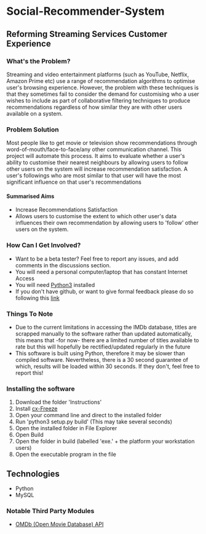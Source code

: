# Social-Recommender-System

## Reforming Streaming Services Customer Experience

### What's the Problem?
Streaming and video entertainment platforms (such as YouTube, Netflix, Amazon Prime etc) use a range of recommendation algorithms to optimise user's browsing experience. However, the problem with these techniques is that they sometimes fail to consider the demand for customising who a user wishes to include as part of collaborative filtering techniques to produce recommendations regardless of how similar they are with other users available on a system.

### Problem Solution
Most people like to get movie or television show recommendations through word-of-mouth/face-to-face/any other communication channel. This project will automate this process. It aims to evaluate whether a user's ability to customise their nearest neighbours by allowing users to follow other users on the system will increase recommendation satisfaction. A user's followings who are most similar to that user will have the most significant influence on that user's recommendations

#### Summarised Aims

* Increase Recommendations Satisfaction
* Allows users to customise the extent to which other user's data influences their own recommendation by allowing users to 'follow' other users on the system.

### How Can I Get Involved?

* Want to be a beta tester? Feel free to report any issues, and add comments in the discussions section.
* You will need a personal computer/laptop that has constant Internet Access
* You will need <a href="https://www.python.org/downloads/">Python3</a> installed
* If you don't have github, or want to give formal feedback please do so following this <a href="https://docs.google.com/forms/d/1iWBEcv1yjr3HPctsqrla5k1L70qd_UQ8Wy-wMskHpQ0/edit">link</a>

### Things To Note

* Due to the current limitations in accessing the IMDb database, titles are scrapped manually to the software rather than updated automatically, this means that -for now- there are a limited number of titles available to rate but this will hopefully be rectified/updated regularly in the future
* This software is built using Python, therefore it may be slower than compiled software. Nevertheless, there is a 30 second guarantee of which, results will be loaded within 30 seconds. If they don't, feel free to report this!

### Installing the software

1. Download the folder 'Instructions'
2. Install <a href="https://pypi.org/project/cx-Freeze/">cx-Freeze</a>
3. Open your command line and direct to the installed folder
4. Run 'python3 setup.py build' (This may take several seconds)
5. Open the installed folder in File Explorer
6. Open Build
7. Open the folder in build (labelled 'exe.' + the platform your workstation users)
8. Open the executable program in the file


## Technologies
* Python
* MySQL

### Notable Third Party Modules 
* <a href="http://www.omdbapi.com/">OMDb (Open Movie Database) API</a> 
